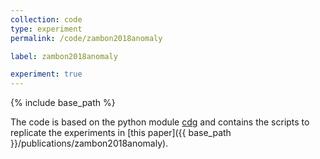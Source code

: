 ```yaml
---
collection: code
type: experiment
permalink: /code/zambon2018anomaly

label: zambon2018anomaly

experiment: true
---
```


{% include base_path %}

The code is based on the python module [cdg](https://github.com/dan-zam/cdg.git) and contains the scripts to replicate the experiments in [this paper]({{ base_path }}/publications/zambon2018anomaly).